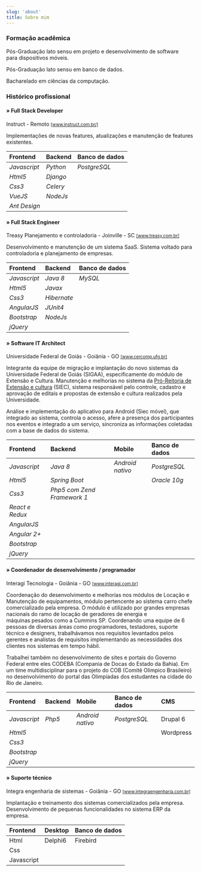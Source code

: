 ```yaml
---
slug: 'about'
title: Sobre mim
---
```


### Formação acadêmica

Pós-Graduação lato sensu em projeto e desenvolvimento de software para dispositivos móveis.

Pós-Graduação lato sensu em banco de dados.

Bacharelado em ciências da computação.

### Histórico profissional

#### » Full Stack Developer

Instruct - Remoto <small><a href="http://instruct.com.br/" target="_blank" rel="noopener noreferrer">[www.instruct.com.br/]</a></small>

Implementações de novas features, atualizações e manutenção de features existentes.

<table>
  <thead>
    <tr>
      <th align="left">Frontend</th>
      <th align="left">Backend</th>
      <th align="left">Banco de dados</th>
    </tr>
  </thead>
  <tbody>
    <tr>
      <td align="left"><em>Javascript</em></td>
      <td align="left"><em>Python</em></td>
      <td align="left"><em>PostgreSQL</em></td>
    </tr>
    <tr>
      <td align="left"><em>Html5</em></td>
      <td align="left"><em>Django</em></td>
      <td align="left"></td>
    </tr>
    <tr>
      <td align="left"><em>Css3</em></td>
      <td align="left"><em>Celery</em></td>
      <td align="left"></td>
    </tr>
    <tr>
      <td align="left"><em>VueJS</em></td>
      <td align="left"><em>NodeJs</em></td>
      <td align="left"></td>
    </tr>
    <tr>
      <td align="left"><em>Ant Design</em></td>
      <td align="left"></td>
      <td align="left"></td>
    </tr>
  </tbody>
</table>

#### » Full Stack Engineer

Treasy Planejamento e controladoria - Joinville - SC <small><a href="https://www.treasy.com.br/" target="_blank" rel="noopener noreferrer">[www.treasy.com.br]</a></small>

Desenvolvimento e manutenção de um sistema SaaS. Sistema voltado para controladoria e planejamento de empresas.

<table>
  <thead>
    <tr>
      <th align="left">Frontend</th>
      <th align="left">Backend</th>
      <th align="left">Banco de dados</th>
    </tr>
  </thead>
  <tbody>
    <tr>
      <td align="left"><em>Javascript</em></td>
      <td align="left"><em>Java 8</em></td>
      <td align="left"><em>MySQL</em></td>
    </tr>
    <tr>
      <td align="left"><em>Html5</em></td>
      <td align="left"><em>Javax</em></td>
      <td align="left"></td>
    </tr>
    <tr>
      <td align="left"><em>Css3</em></td>
      <td align="left"><em>Hibernate</em></td>
      <td align="left"></td>
    </tr>
    <tr>
      <td align="left"><em>AngularJS</em></td>
      <td align="left"><em>JUnit4</em></td>
      <td align="left"></td>
    </tr>
    <tr>
      <td align="left"><em>Bootstrap</em></td>
      <td align="left"><em>NodeJs</em></td>
      <td align="left"></td>
    </tr>
    <tr>
      <td align="left"><em>jQuery</em></td>
      <td align="left"></td>
      <td align="left"></td>
    </tr>
  </tbody>
</table>

#### » Software IT Architect

Universidade Federal de Goiás - Goiânia - GO <small><a href="http://cercomp.ufg.br" target="_blank" rel="noopener noreferrer">[www.cercomp.ufg.br]</a></small>

Integrante da equipe de migração e implantação do novo sistemas da Universidade Federal de Goiás (SIGAA), especificamente do módulo de Extensão e Cultura. Manutenção e melhorias no sistema da <a href="http://proec.ufg.br/" target="_blank" rel="noopener noreferrer">Pró-Reitoria de Extensão e cultura</a> (SIEC), sistema responsável pelo controle, cadastro e aprovação de editais e propostas de extensão e cultura realizados pela Universidade.

Análise e implementação do aplicativo para Android (Siec móvel), que integrado ao sistema, controla o acesso, afere a presença dos participantes nos eventos e integrado a um serviço, sincroniza as informações coletadas com a base de dados do sistema.

<table>
  <thead>
    <tr>
      <th align="left">Frontend</th>
      <th align="left">Backend</th>
      <th align="left">Mobile</th>
      <th align="left">Banco de dados</th>
    </tr>
  </thead>
  <tbody>
    <tr>
      <td align="left"><em>Javascript</em></td>
      <td align="left"><em>Java 8</em></td>
      <td align="left"><em>Android nativo</em></td>
      <td align="left"><em>PostgreSQL</em></td>
    </tr>
    <tr>
      <td align="left"><em>Html5</em></td>
      <td align="left"><em>Spring Boot</em></td>
      <td align="left"></td>
      <td align="left"><em>Oracle 10g</em></td>
    </tr>
    <tr>
      <td align="left"><em>Css3</em></td>
      <td align="left"><em>Php5 com Zend Framework 1</em></td>
      <td align="left"></td>
      <td align="left"></td>
    </tr>
    <tr>
      <td align="left"><em>React e Redux</em></td>
      <td align="left"></td>
      <td align="left"></td>
      <td align="left"></td>
    </tr>
    <tr>
      <td align="left"><em>AngularJS</em></td>
      <td align="left"></td>
      <td align="left"></td>
      <td align="left"></td>
    </tr>
    <tr>
      <td align="left"><em>Angular 2+</em></td>
      <td align="left"></td>
      <td align="left"></td>
      <td align="left"></td>
    </tr>
    <tr>
      <td align="left"><em>Bootstrap</em></td>
      <td align="left"></td>
      <td align="left"></td>
      <td align="left"></td>
    </tr>
    <tr>
      <td align="left"><em>jQuery</em></td>
      <td align="left"></td>
      <td align="left"></td>
      <td align="left"></td>
    </tr>
  </tbody>
</table>

#### » Coordenador de desenvolvimento / programador

Interagi Tecnologia - Goiânia - GO <small><a href="http://interagi.com.br" target="_blank" rel="noopener noreferrer">[www.interagi.com.br]</a></small>

Coordenação do desenvolvimento e melhorias nos módulos de Locação e Manutenção de equipamentos, módulo pertencente ao sistema carro chefe comercializado pela empresa. O módulo é utilizado por grandes empresas nacionais do ramo de locação de geradores de energia e máquinas pesados como a Cummins SP. Coordenando uma equipe de 6 pessoas de diversas áreas como programadores, testadores, suporte técnico e designers, trabalhávamos nos requisitos levantados pelos gerentes e analistas de requisitos implementando as necessidades dos clientes nos sistemas em tempo hábil.</p>
<p>Trabalhei também no desenvolvimento de sites e portais do Governo Federal entre eles CODEBA (Compania de Docas do Estado da Bahia). Em um time multidisciplinar para o projeto do COB (Comitê Olimpico Brasileiro) no desenvolvimento do portal das Olimpíadas dos estudantes na cidade do Rio de Janeiro.

<table>
  <thead>
    <tr>
      <th align="left">Frontend</th>
      <th align="left">Backend</th>
      <th align="left">Mobile</th>
      <th align="left">Banco de dados</th>
      <th align="left">CMS</th>
    </tr>
  </thead>
  <tbody>
    <tr>
      <td align="left"><em>Javascript</em></td>
      <td align="left"><em>Php5</em></td>
      <td align="left"><em>Android nativo</em></td>
      <td align="left"><em>PostgreSQL</em></td>
      <td align="left">Drupal 6</td>
    </tr>
    <tr>
      <td align="left"><em>Html5</em></td>
      <td align="left"></td>
      <td align="left"></td>
      <td align="left"></td>
      <td align="left">Wordpress</td>
    </tr>
    <tr>
      <td align="left"><em>Css3</em></td>
      <td align="left"></td>
      <td align="left"></td>
      <td align="left"></td>
      <td align="left"></td>
    </tr>
    <tr>
      <td align="left"><em>Bootstrap</em></td>
      <td align="left"></td>
      <td align="left"></td>
      <td align="left"></td>
      <td align="left"></td>
    </tr>
    <tr>
      <td align="left"><em>jQuery</em></td>
      <td align="left"></td>
      <td align="left"></td>
      <td align="left"></td>
      <td align="left"></td>
    </tr>
  </tbody>
</table>

#### » Suporte técnico

Integra engenharia de sistemas - Goiânia - GO <small><a href="http://integraengenharia.com.br" target="_blank" rel="noopener noreferrer">[www.integraengenharia.com.br]</a></small>

Implantação e treinamento dos sistemas comercializados pela empresa. Desenvolvimento de pequenas funcionalidades no sistema ERP da empresa.

<table>
  <thead>
    <tr>
      <th align="left">Frontend</th>
      <th align="left">Desktop</th>
      <th align="left">Banco de dados</th>
    </tr>
  </thead>
  <tbody>
    <tr>
      <td align="left">Html</td>
      <td align="left">Delphi6</td>
      <td align="left">Firebird</td>
    </tr>
    <tr>
      <td align="left">Css</td>
      <td align="left"></td>
      <td align="left"></td>
    </tr>
    <tr>
      <td align="left">Javascript</td>
      <td align="left"></td>
      <td align="left"></td>
    </tr>
  </tbody>
</table>
